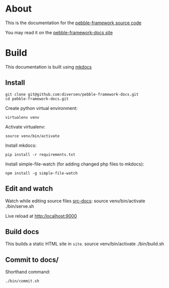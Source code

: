 # About 

This is the documentation for the [pebble-framework source code](https://github.com/diversen/pebble-framework)

You may read it on the [pebble-framework-docs site](https://diversen.github.io/pebble-framework-docs/)

# Build

This documentation is built using [mkdocs](https://www.mkdocs.org/)

## Install

    git clone git@github.com:diversen/pebble-framework-docs.git
    cd pebble-framework-docs.git

Create python virtual environment:

    virtualenv venv

Activate virtualenv:

    source venv/bin/activate

Install mkdocs:

    pip install -r requirements.txt

Install simple-file-watch (for adding changed php files to mkdocs):

    npm install -g simple-file-watch

## Edit and watch

Watch while editing source files [src-docs](src-docs):
    source venv/bin/activate
    ./bin/serve.sh

Live reload at [http:/localhost:9000](http://localhost:9000)


## Build docs

This builds a static HTML site in `site`.
    source venv/bin/activate
    ./bin/build.sh

## Commit to docs/

Shorthand command:

    ./bin/commit.sh
